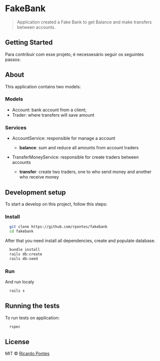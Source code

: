 # FakeBank
> Application created a Fake Bank to get Balance and make transfers between accounts.

## Getting Started
Para contribuir com esse projeto,
é necessesário seguir os seguintes passos:

## About

This application contains two models:

### Models
* Account: bank account from a client;
* Trader: where transfers will save amount

### Services

* AccountService: responsible for manage a account
  * **balance**: sum and reduce all amounts from account traders

* TransferMoneyService: responsible for create traders between accounts
  * **transfer**: create two traders, one to who send money and another who receive money


## Development setup
To start a develop on this project, follow this steps:

### Install
```sh
  git clone https://github.com/rpontes/fakebank
  cd fakebank
```

After that you need install all dependencies, create and populate database.

```sh
  bundle install
  rails db:create
  rails db:seed
```

### Run
And run localy

```sh
  rails s
```

## Running the tests
To run tests on application:

```sh
  rspec
```


## License
MIT © [Ricardo Pontes](https://github.com/rpontes)
